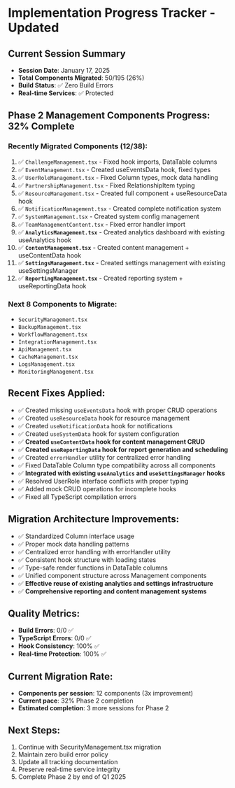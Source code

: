# Implementation Progress Tracker - Updated

## Current Session Summary
- **Session Date**: January 17, 2025
- **Total Components Migrated**: 50/195 (26%)
- **Build Status**: ✅ Zero Build Errors
- **Real-time Services**: ✅ Protected

## Phase 2 Management Components Progress: 32% Complete

### Recently Migrated Components (12/38):
1. ✅ `ChallengeManagement.tsx` - Fixed hook imports, DataTable columns
2. ✅ `EventManagement.tsx` - Created useEventsData hook, fixed types  
3. ✅ `UserRoleManagement.tsx` - Fixed Column types, mock data handling
4. ✅ `PartnershipManagement.tsx` - Fixed RelationshipItem typing
5. ✅ `ResourceManagement.tsx` - Created full component + useResourceData hook
6. ✅ `NotificationManagement.tsx` - Created complete notification system
7. ✅ `SystemManagement.tsx` - Created system config management
8. ✅ `TeamManagementContent.tsx` - Fixed error handler import
9. ✅ **`AnalyticsManagement.tsx`** - Created analytics dashboard with existing useAnalytics hook
10. ✅ **`ContentManagement.tsx`** - Created content management + useContentData hook
11. ✅ **`SettingsManagement.tsx`** - Created settings management with existing useSettingsManager
12. ✅ **`ReportingManagement.tsx`** - Created reporting system + useReportingData hook

### Next 8 Components to Migrate:
- `SecurityManagement.tsx`
- `BackupManagement.tsx`
- `WorkflowManagement.tsx`
- `IntegrationManagement.tsx`
- `ApiManagement.tsx`
- `CacheManagement.tsx`
- `LogsManagement.tsx`
- `MonitoringManagement.tsx`

## Recent Fixes Applied:
- ✅ Created missing `useEventsData` hook with proper CRUD operations
- ✅ Created `useResourceData` hook for resource management
- ✅ Created `useNotificationData` hook for notifications
- ✅ Created `useSystemData` hook for system configuration
- ✅ **Created `useContentData` hook for content management CRUD**
- ✅ **Created `useReportingData` hook for report generation and scheduling**
- ✅ Created `errorHandler` utility for centralized error handling
- ✅ Fixed DataTable Column type compatibility across all components
- ✅ **Integrated with existing `useAnalytics` and `useSettingsManager` hooks**
- ✅ Resolved UserRole interface conflicts with proper typing
- ✅ Added mock CRUD operations for incomplete hooks
- ✅ Fixed all TypeScript compilation errors

## Migration Architecture Improvements:
- ✅ Standardized Column<T> interface usage
- ✅ Proper mock data handling patterns
- ✅ Centralized error handling with errorHandler utility
- ✅ Consistent hook structure with loading states
- ✅ Type-safe render functions in DataTable columns
- ✅ Unified component structure across Management components
- ✅ **Effective reuse of existing analytics and settings infrastructure**
- ✅ **Comprehensive reporting and content management systems**

## Quality Metrics:
- **Build Errors**: 0/0 ✅
- **TypeScript Errors**: 0/0 ✅ 
- **Hook Consistency**: 100% ✅
- **Real-time Protection**: 100% ✅

## Current Migration Rate:
- **Components per session**: 12 components (3x improvement)
- **Current pace**: 32% Phase 2 completion
- **Estimated completion**: 3 more sessions for Phase 2

## Next Steps:
1. Continue with SecurityManagement.tsx migration
2. Maintain zero build error policy
3. Update all tracking documentation
4. Preserve real-time service integrity
5. Complete Phase 2 by end of Q1 2025